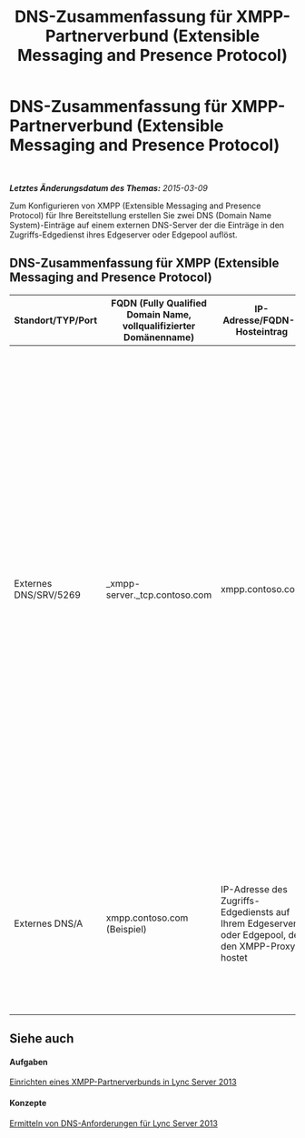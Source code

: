 ﻿---
title: DNS-Zusammenfassung für XMPP-Partnerverbund (Extensible Messaging and Presence Protocol)
TOCTitle: DNS-Zusammenfassung für XMPP-Partnerverbund (Extensible Messaging and Presence Protocol)
ms:assetid: 0f720a2a-8ab5-43cc-882a-ab595ed3cec7
ms:mtpsurl: https://technet.microsoft.com/de-de/library/JJ618368(v=OCS.15)
ms:contentKeyID: 49293194
ms.date: 05/19/2016
mtps_version: v=OCS.15
ms.translationtype: HT
---

# DNS-Zusammenfassung für XMPP-Partnerverbund (Extensible Messaging and Presence Protocol)

 

_**Letztes Änderungsdatum des Themas:** 2015-03-09_

Zum Konfigurieren von XMPP (Extensible Messaging and Presence Protocol) für Ihre Bereitstellung erstellen Sie zwei DNS (Domain Name System)-Einträge auf einem externen DNS-Server der die Einträge in den Zugriffs-Edgedienst ihres Edgeserver oder Edgepool auflöst.

## DNS-Zusammenfassung für XMPP (Extensible Messaging and Presence Protocol)


<table>
<colgroup>
<col style="width: 25%" />
<col style="width: 25%" />
<col style="width: 25%" />
<col style="width: 25%" />
</colgroup>
<thead>
<tr class="header">
<th>Standort/TYP/Port</th>
<th>FQDN (Fully Qualified Domain Name, vollqualifizierter Domänenname)</th>
<th>IP-Adresse/FQDN--Hosteintrag</th>
<th>Zugeordnet zu/Kommentar</th>
</tr>
</thead>
<tbody>
<tr class="odd">
<td><p>Externes DNS/SRV/5269</p></td>
<td><p>_xmpp-server._tcp.contoso.com</p></td>
<td><p>xmpp.contoso.com</p></td>
<td><p>Externe XMPP-Proxyschnittstelle im Zugriffs-Edgedienst oder Edgepool. Wiederholen Sie den Vorgang ggf. für alle internen SIP-Domänen mit für Lync aktivierten Benutzern, denen der Kontakt mit XMPP-Kontakten aufgrund der Konfiguration der externen Zugriffsrichtlinie durch eine globale Richtlinie, eine Standortrichtlinie für den Standort des Benutzers oder eine Benutzerrichtlinie für den für Lync aktivierten Benutzer erlaubt ist. Eine zulässige XMPP-Domäne muss auch in der XMPP-Verbundpartner-Richtlinie konfiguriert sein. Weitere Details finden Sie in den <strong>Siehe auch</strong>-Themen.</p></td>
</tr>
<tr class="even">
<td><p>Externes DNS/A</p></td>
<td><p>xmpp.contoso.com (Beispiel)</p></td>
<td><p>IP-Adresse des Zugriffs-Edgediensts auf Ihrem Edgeserver oder Edgepool, der den XMPP-Proxy hostet</p></td>
<td><p>Verweist auf den Zugriffs-Edgedienst oder Edgepool, der den XMPP-Proxydienst hostet. In der Regel verweist der von Ihnen erstellte SRV-Eintrag auf diesen Hosteintrag (A oder AAAA).</p></td>
</tr>
</tbody>
</table>


## Siehe auch

#### Aufgaben

[Einrichten eines XMPP-Partnerverbunds in Lync Server 2013](lync-server-2013-setting-up-xmpp-federation.md)  

#### Konzepte

[Ermitteln von DNS-Anforderungen für Lync Server 2013](lync-server-2013-determine-dns-requirements.md)

